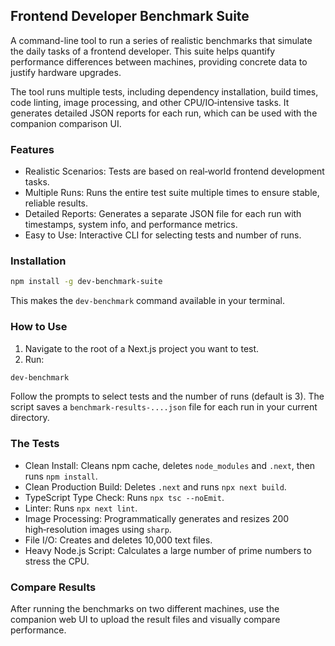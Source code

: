 ## Frontend Developer Benchmark Suite

A command-line tool to run a series of realistic benchmarks that simulate the daily tasks of a frontend developer. This suite helps quantify performance differences between machines, providing concrete data to justify hardware upgrades.

The tool runs multiple tests, including dependency installation, build times, code linting, image processing, and other CPU/IO‑intensive tasks. It generates detailed JSON reports for each run, which can be used with the companion comparison UI.

### Features
- Realistic Scenarios: Tests are based on real‑world frontend development tasks.
- Multiple Runs: Runs the entire test suite multiple times to ensure stable, reliable results.
- Detailed Reports: Generates a separate JSON file for each run with timestamps, system info, and performance metrics.
- Easy to Use: Interactive CLI for selecting tests and number of runs.

### Installation
```bash
npm install -g dev-benchmark-suite
```
This makes the `dev-benchmark` command available in your terminal.

### How to Use
1. Navigate to the root of a Next.js project you want to test.
2. Run:
```bash
dev-benchmark
```
Follow the prompts to select tests and the number of runs (default is 3). The script saves a `benchmark-results-....json` file for each run in your current directory.

### The Tests
- Clean Install: Cleans npm cache, deletes `node_modules` and `.next`, then runs `npm install`.
- Clean Production Build: Deletes `.next` and runs `npx next build`.
- TypeScript Type Check: Runs `npx tsc --noEmit`.
- Linter: Runs `npx next lint`.
- Image Processing: Programmatically generates and resizes 200 high‑resolution images using `sharp`.
- File I/O: Creates and deletes 10,000 text files.
- Heavy Node.js Script: Calculates a large number of prime numbers to stress the CPU.

### Compare Results
After running the benchmarks on two different machines, use the companion web UI to upload the result files and visually compare performance.